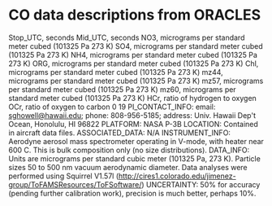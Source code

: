 # CO data descriptions from ORACLES

Stop_UTC, seconds
Mid_UTC, seconds
NO3, micrograms per standard meter cubed (101325 Pa 273 K)
SO4, micrograms per standard meter cubed (101325 Pa 273 K)
NH4, micrograms per standard meter cubed (101325 Pa 273 K)
ORG, micrograms per standard meter cubed (101325 Pa 273 K)
Chl, micrograms per standard meter cubed (101325 Pa 273 K)
mz44, micrograms per standard meter cubed (101325 Pa 273 K)
mz57, micrograms per standard meter cubed (101325 Pa 273 K)
mz60, micrograms per standard meter cubed (101325 Pa 273 K)
HCr, ratio of hydrogen to oxygen
OCr, ratio of oxygen to carbon
0
19
PI_CONTACT_INFO: email: sghowell@hawaii.edu; phone: 808-956-5185; address: Univ. Hawaii Dep't Ocean, Honolulu, HI 96822
PLATFORM: NASA P-3B
LOCATION: Contained in aircraft data files.
ASSOCIATED_DATA: N/A
INSTRUMENT_INFO: Aerodyne aerosol mass spectrometer operating in V-mode, with heater near 600 C. This is bulk composition only (no size distributions).
DATA_INFO: Units are micrograms per standard cubic meter (101325 Pa, 273 K). Particle sizes 50 to 500 nm vacuum aerodynamic diameter. Data analyses were performed using Squirrel V1.57l (http://cires1.colorado.edu/jimenez-group/ToFAMSResources/ToFSoftware/)
UNCERTAINTY: 50% for accuracy (pending further calibration work), precision is much better, perhaps 10%.